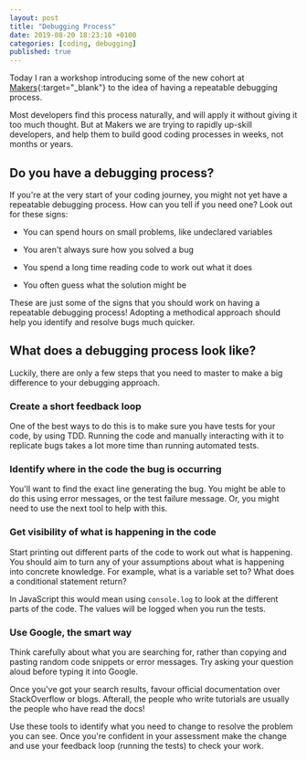 ```yaml
---
layout: post
title: "Debugging Process"
date: 2019-08-20 18:23:10 +0100  
categories: [coding, debugging]
published: true
---
```


Today I ran a workshop introducing some of the new cohort at [Makers](http://makers.tech){:target="_blank"} to the idea of having a repeatable debugging process.

Most developers find this process naturally, and will apply it without giving it too much thought. But at Makers we are trying to rapidly up-skill developers, and help them to build good coding processes in weeks, not months or years.

## Do you have a debugging process?

If you're at the very start of your coding journey, you might not yet have a repeatable debugging process. How can you tell if you need one? Look out for these signs:

- You can spend hours on small problems, like undeclared variables

- You aren't always sure how you solved a bug

- You spend a long time reading code to work out what it does

- You often guess what the solution might be

These are just some of the signs that you should work on having a repeatable debugging process! Adopting a methodical approach should help you identify and resolve bugs much quicker.

## What does a debugging process look like?

Luckily, there are only a few steps that you need to master to make a big difference to your debugging approach.

### Create a short feedback loop

One of the best ways to do this is to make sure you have tests for your code, by using TDD. Running the code and manually interacting with it to replicate bugs takes a lot more time than running automated tests.

### Identify where in the code the bug is occurring

You'll want to find the exact line generating the bug. You might be able to do this using error messages, or the test failure message. Or, you might need to use the next tool to help with this.

### Get visibility of what is happening in the code

Start printing out different parts of the code to work out what is happening. You should aim to turn any of your assumptions about what is happening into concrete knowledge. For example, what is a variable set to? What does a conditional statement return?

In JavaScript this would mean using `console.log` to look at the different parts of the code. The values will be logged when you run the tests.

### Use Google, the smart way

Think carefully about what you are searching for, rather than copying and pasting random code snippets or error messages. Try asking your question aloud before typing it into Google.

Once you've got your search results, favour official documentation over StackOverflow or blogs. Afterall, the people who write tutorials are usually the people who have read the docs!

Use these tools to identify what you need to change to resolve the problem you can see. Once you're confident in your assessment make the change and use your feedback loop (running the tests) to check your work.
